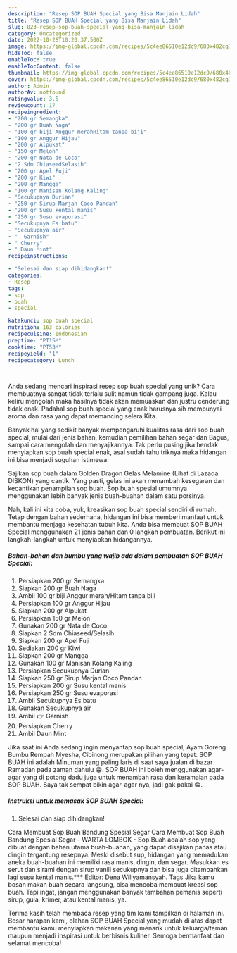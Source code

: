 ```yaml
---
description: "Resep SOP BUAH Special yang Bisa Manjain Lidah"
title: "Resep SOP BUAH Special yang Bisa Manjain Lidah"
slug: 823-resep-sop-buah-special-yang-bisa-manjain-lidah
category: Uncategorized
date: 2022-10-28T10:20:37.500Z
image: https://img-global.cpcdn.com/recipes/5c4ee86510e12dc9/680x482cq70/sop-buah-special-foto-resep-utama.jpg
hideToc: false
enableToc: true
enableTocContent: false
thumbnail: https://img-global.cpcdn.com/recipes/5c4ee86510e12dc9/680x482cq70/sop-buah-special-foto-resep-utama.jpg
cover: https://img-global.cpcdn.com/recipes/5c4ee86510e12dc9/680x482cq70/sop-buah-special-foto-resep-utama.jpg
author: Admin
authorAv: notfound
ratingvalue: 3.5
reviewcount: 17
recipeingredient:
- "200 gr Semangka"
- "200 gr Buah Naga"
- "100 gr biji Anggur merahHitam tanpa biji"
- "100 gr Anggur Hijau"
- "200 gr Alpukat"
- "150 gr Melon"
- "200 gr Nata de Coco"
- "2 Sdm ChiaseedSelasih"
- "200 gr Apel Fuji"
- "200 gr Kiwi"
- "200 gr Mangga"
- "100 gr Manisan Kolang Kaling"
- "Secukupnya Durian"
- "250 gr Sirup Marjan Coco Pandan"
- "200 gr Susu kental manis"
- "250 gr Susu evaporasi"
- "Secukupnya Es batu"
- "Secukupnya air"
- "  Garnish"
- " Cherry"
- " Daun Mint"
recipeinstructions:

- "Selesai dan siap dihidangkan!"
categories:
- Resep
tags:
- sop
- buah
- special

katakunci: sop buah special 
nutrition: 163 calories
recipecuisine: Indonesian
preptime: "PT15M"
cooktime: "PT53M"
recipeyield: "1"
recipecategory: Lunch

---
```





Anda sedang mencari inspirasi resep sop buah special yang unik? Cara membuatnya sangat tidak terlalu sulit namun tidak gampang juga. Kalau keliru mengolah maka hasilnya tidak akan memuaskan dan justru cenderung tidak enak. Padahal sop buah special yang enak harusnya sih mempunyai aroma dan rasa yang dapat memancing selera Kita.





Banyak hal yang sedikit banyak mempengaruhi kualitas rasa dari sop buah special, mulai dari jenis bahan, kemudian pemilihan bahan segar dan Bagus, sampai cara mengolah dan menyajikannya. Tak perlu pusing jika hendak menyiapkan sop buah special enak,      asal sudah tahu triknya maka hidangan ini bisa menjadi suguhan istimewa.














Sajikan sop buah dalam Golden Dragon Gelas Melamine (Lihat di Lazada DISKON) yang cantik. Yang pasti, gelas ini akan menambah kesegaran dan kecantikan penampilan sop buah. Sop buah spesial umumnya menggunakan lebih banyak jenis buah-buahan dalam satu porsinya.






Nah, kali ini kita coba, yuk, kreasikan sop buah special sendiri di rumah. Tetap dengan bahan sederhana, hidangan ini bisa memberi manfaat untuk membantu menjaga kesehatan tubuh kita. Anda bisa membuat SOP BUAH Special menggunakan 21 jenis bahan dan 0 langkah pembuatan. Berikut ini langkah-langkah untuk menyiapkan hidangannya.

<!--inarticleads1-->

##### Bahan-bahan dan bumbu yang wajib ada dalam pembuatan SOP BUAH Special:

1. Persiapkan 200 gr Semangka
1. Siapkan 200 gr Buah Naga
1. Ambil 100 gr biji Anggur merah/Hitam tanpa biji
1. Persiapkan 100 gr Anggur Hijau
1. Siapkan 200 gr Alpukat
1. Persiapkan 150 gr Melon
1. Gunakan 200 gr Nata de Coco
1. Siapkan 2 Sdm Chiaseed/Selasih
1. Siapkan 200 gr Apel Fuji
1. Sediakan 200 gr Kiwi
1. Siapkan 200 gr Mangga
1. Gunakan 100 gr Manisan Kolang Kaling
1. Persiapkan Secukupnya Durian
1. Siapkan 250 gr Sirup Marjan Coco Pandan
1. Persiapkan 200 gr Susu kental manis
1. Persiapkan 250 gr Susu evaporasi
1. Ambil Secukupnya Es batu
1. Gunakan Secukupnya air
1. Ambil  👉 Garnish
1. Persiapkan  Cherry
1. Ambil  Daun Mint


Jika saat ini Anda sedang ingin menyantap sop buah special, Ayam Goreng Bumbu Rempah Myesha, Cibinong merupakan pilihan yang tepat. SOP BUAH ini adalah Minuman yang paling laris di saat saya jualan di bazar Ramadan pada zaman dahulu 😁. SOP BUAH ini boleh menggunakan agar-agar yang di potong dadu juga untuk menambah rasa dan keramaian pada SOP BUAH. Saya tak sempat bikin agar-agar nya, jadi gak pakai 😁. 

<!--inarticleads2-->

##### Instruksi untuk memasak SOP BUAH Special:


1. Selesai dan siap dihidangkan!

Cara Membuat Sop Buah Bandung Spesial Segar Cara Membuat Sop Buah Bandung Spesial Segar - WARTA LOMBOK - Sop Buah adalah sop yang dibuat dengan bahan utama buah-buahan, yang dapat disajikan panas atau dingin tergantung resepnya. Meski disebut sup, hidangan yang memadukan aneka buah-buahan ini memiliki rasa manis, dingin, dan segar. Masukkan es serut dan sirami dengan sirup vanili secukupnya dan bisa juga ditambahkan lagi susu kental manis.*** Editor: Dena Wiliyamansyah. Tags Jika kamu bosan makan buah secara langsung, bisa mencoba membuat kreasi sop buah. Tapi ingat, jangan menggunakan banyak tambahan pemanis seperti sirup, gula, krimer, atau kental manis, ya. 

Terima kasih telah membaca resep yang tim kami tampilkan di halaman ini. Besar harapan kami, olahan SOP BUAH Special yang mudah di atas dapat membantu kamu menyiapkan makanan yang menarik untuk keluarga/teman maupun menjadi inspirasi untuk berbisnis kuliner. Semoga bermanfaat dan selamat mencoba!
